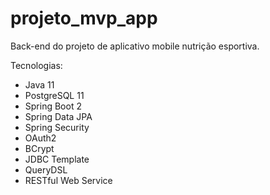 # projeto_mvp_app
Back-end do projeto de aplicativo mobile nutrição esportiva.

Tecnologias:

* Java 11
* PostgreSQL 11
* Spring Boot 2
* Spring Data JPA
* Spring Security
* OAuth2
* BCrypt
* JDBC Template
* QueryDSL
* RESTful Web Service
